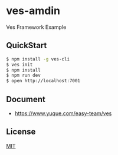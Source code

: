 # ves-amdin

Ves Framework Example

## QuickStart

```bash
$ npm install -g ves-cli
$ ves init
$ npm install
$ npm run dev
$ open http://localhost:7001
```

## Document

- https://www.yuque.com/easy-team/ves


## License

[MIT](LICENSE)
